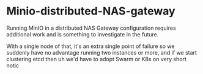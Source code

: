 # Minio-distributed-NAS-gateway

Running MinIO in a distributed NAS Gateway configuration requires additional work and is something to investigate in the future.

With a single node of that, it's an extra single point of failure so we suddenly have no advantage running two instances or more, and if we start clustering etcd then uh we'd have to adopt Swarm or K8s  on very short notic
